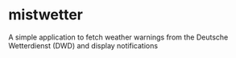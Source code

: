 # mistwetter
A simple application to fetch weather warnings from the Deutsche Wetterdienst (DWD) and display notifications
